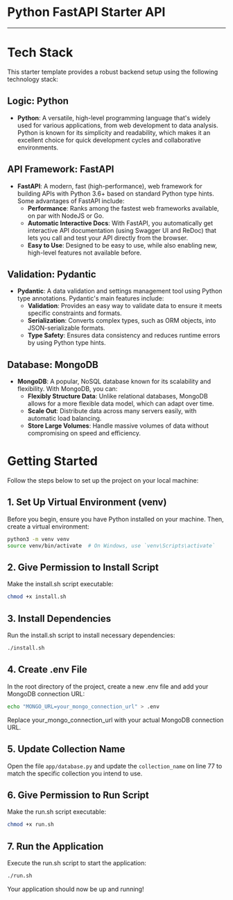 # Python FastAPI Starter API

---

# Tech Stack

This starter template provides a robust backend setup using the following technology stack:

## Logic: Python

- **Python**: A versatile, high-level programming language that's widely used for various applications, from web development to data analysis. Python is known for its simplicity and readability, which makes it an excellent choice for quick development cycles and collaborative environments.

## API Framework: FastAPI

- **FastAPI**: A modern, fast (high-performance), web framework for building APIs with Python 3.6+ based on standard Python type hints. Some advantages of FastAPI include:
  - **Performance**: Ranks among the fastest web frameworks available, on par with NodeJS or Go.
  - **Automatic Interactive Docs**: With FastAPI, you automatically get interactive API documentation (using Swagger UI and ReDoc) that lets you call and test your API directly from the browser.
  - **Easy to Use**: Designed to be easy to use, while also enabling new, high-level features not available before.

## Validation: Pydantic

- **Pydantic**: A data validation and settings management tool using Python type annotations. Pydantic's main features include:
  - **Validation**: Provides an easy way to validate data to ensure it meets specific constraints and formats.
  - **Serialization**: Converts complex types, such as ORM objects, into JSON-serializable formats.
  - **Type Safety**: Ensures data consistency and reduces runtime errors by using Python type hints.

## Database: MongoDB

- **MongoDB**: A popular, NoSQL database known for its scalability and flexibility. With MongoDB, you can:
  - **Flexibly Structure Data**: Unlike relational databases, MongoDB allows for a more flexible data model, which can adapt over time.
  - **Scale Out**: Distribute data across many servers easily, with automatic load balancing.
  - **Store Large Volumes**: Handle massive volumes of data without compromising on speed and efficiency.

# Getting Started

Follow the steps below to set up the project on your local machine:

## 1. Set Up Virtual Environment (venv)

Before you begin, ensure you have Python installed on your machine. Then, create a virtual environment:

```bash
python3 -m venv venv
source venv/bin/activate  # On Windows, use `venv\Scripts\activate`
```

## 2. Give Permission to Install Script

Make the install.sh script executable:

```bash
chmod +x install.sh
```

## 3. Install Dependencies

Run the install.sh script to install necessary dependencies:

```bash
./install.sh
```

## 4. Create .env File

In the root directory of the project, create a new .env file and add your MongoDB connection URL:

```bash
echo "MONGO_URL=your_mongo_connection_url" > .env
```

Replace your_mongo_connection_url with your actual MongoDB connection URL.

## 5. Update Collection Name

Open the file `app/database.py` and update the `collection_name` on line 77 to match the specific collection you intend to use.

## 6. Give Permission to Run Script

Make the run.sh script executable:

```bash
chmod +x run.sh
```

## 7. Run the Application

Execute the run.sh script to start the application:

```bash
./run.sh
```

Your application should now be up and running!




